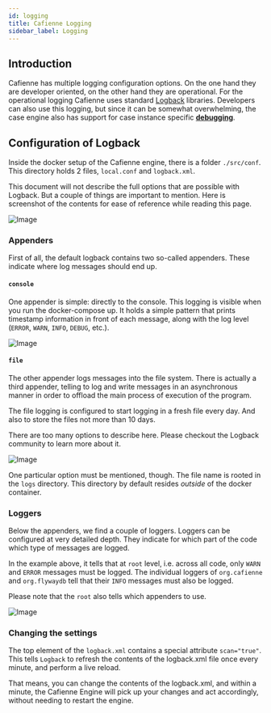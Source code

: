 ```yaml
---
id: logging
title: Cafienne Logging
sidebar_label: Logging
---
```


## Introduction
Cafienne has multiple logging configuration options. On the one hand they are developer oriented, on the other hand they are operational.
For the operational logging Cafienne uses standard [Logback](http://logback.qos.ch/) libraries.
Developers can also use this logging, but since it can be somewhat overwhelming, the case engine also has support for case instance specific [**debugging**](debug-case).

## Configuration of Logback
Inside the docker setup of the Cafienne engine, there is a folder `./src/conf`.
This directory holds 2 files, `local.conf` and `logback.xml`.

This document will not describe the full options that are possible with Logback. But a couple of things are important to mention.
Here is screenshot of the contents for ease of reference while reading this page.

![Image](assets/engine/logback-sample.png)


### Appenders
First of all, the default logback contains two so-called appenders. These indicate where log messages should end up.

#### `console`
One appender is simple: directly to the console. This logging is visible when you run the docker-compose up.
It holds a simple pattern that prints timestamp information in front of each message, along with the log level (`ERROR`, `WARN`, `INFO`, `DEBUG`, etc.).

<p/>

![Image](assets/engine/logback-appenders.png)

<p/>


#### `file`
The other appender logs messages into the file system.
There is actually a third appender, telling to log and write messages in an asynchronous manner in order to offload the main process of execution of the program.

The file logging is configured to start logging in a fresh file every day. And also to store the files not more than 10 days.

There are too many options to describe here. Please checkout the Logback community to learn more about it.

<p/>

![Image](assets/engine/logback-filename-pattern.png)

<p/>

One particular option must be mentioned, though. The file name is rooted in the `logs` directory. This directory by default resides _outside_ of the docker container.


### Loggers
Below the appenders, we find a couple of loggers. Loggers can be configured at very detailed depth. They indicate for which part of the code which type of messages are logged.

In the example above, it tells that at `root` level, i.e. across all code, only `WARN` and `ERROR` messages must be logged. The individual loggers of `org.cafienne` and `org.flywaydb` tell that their `INFO` messages must also be logged.

Please note that the `root` also tells which appenders to use.

<p/>

![Image](assets/engine/logback-loggers.png)

<p/>

### Changing the settings
The top element of the `logback.xml` contains a special attribute `scan="true"`. This tells `Logback` to refresh the contents of the logback.xml file once every minute, and perform a live reload.

That means, you can change the contents of the logback.xml, and within a minute, the Cafienne Engine will pick up your changes and act accordingly, without needing to restart the engine.
